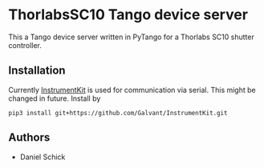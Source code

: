 # ThorlabsSC10 Tango device server

This a Tango device server written in PyTango for a Thorlabs SC10 shutter controller.

## Installation

Currently [InstrumentKit](https://github.com/Galvant/InstrumentKit) is used for communication via serial.
This might be changed in future.
Install by

    pip3 install git+https://github.com/Galvant/InstrumentKit.git

## Authors
* Daniel Schick



